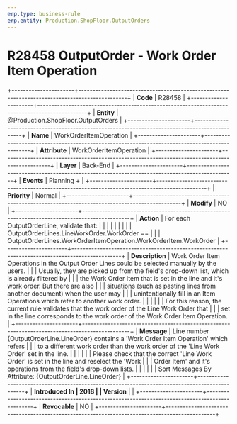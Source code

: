 ```yaml
---
erp.type: business-rule
erp.entity: Production.ShopFloor.OutputOrders
---
```


# R28458 OutputOrder - Work Order Item Operation
+----------------------+-----------------------------------------------------------------------------------------------+
| **Code**             | R28458                                                                                        |
+----------------------+-----------------------------------------------------------------------------------------------+
| **Entity**           | @Production.ShopFloor.OutputOrders                                                                                   |
+----------------------+-----------------------------------------------------------------------------------------------+
| **Name**             | WorkOrderItemOperation                                                                        |
+----------------------+-----------------------------------------------------------------------------------------------+
| **Attribute**        | WorkOrderItemOperation                                                                        |
+----------------------+-----------------------------------------------------------------------------------------------+
| **Layer**            | Back-End                                                                                      |
+----------------------+-----------------------------------------------------------------------------------------------+
| **Events**           | Planning +                                                                                    |
+----------------------+-----------------------------------------------------------------------------------------------+
| **Priority**         | Normal                                                                                        |
+----------------------+-----------------------------------------------------------------------------------------------+
| **Modify**           | NO                                                                                            |
+----------------------+-----------------------------------------------------------------------------------------------+
| **Action**           | For each OutputOrderLine, validate that:                                                      |
|                      |                                                                                               |
|                      |                                                                                               |
|                      | OutputOrderLines.LineWorkOrder.WorkOrder ==                                                   |
|                      | OutputOrderLines.WorkOrderItemOperation.WorkOrderItem.WorkOrder                               |
+----------------------+-----------------------------------------------------------------------------------------------+
| **Description**      | Work Order Item Operations in the Output Order Lines could be selected manually by the users. |
|                      | Usually, they are picked up from the field\'s drop-down list, which is already filtered by    |
|                      | the Work Order Item that is set in the line and it\'s work order. But there are also          |
|                      | situations (such as pasting lines from another document) when the user may                    |
|                      | unintentionally fill in an Item Operations which refer to another work order.                 |
|                      |                                                                                               |
|                      | For this reason, the current rule validates that the work order of the Line Work Order that   |
|                      | set in the line corresponds to the work order of the Work Order Item Operation.               |
+----------------------+-----------------------------------------------------------------------------------------------+
| **Message**          | Line number {OutputOrderLine.LineOrder} contains a \'Work Order Item Operation\' which refers |
|                      | to a different work order than the work order of the \'Line Work Order\' set in the line.     |
|                      |                                                                                               |
|                      | Please check that the correct \'Line Work Order\' is set in the line and reselect the \'Work  |
|                      | Order Item\' and it\'s operations from the field\'s drop-down lists.                          |
|                      |                                                                                               |
|                      | Sort Messages By Attribute: {OutputOrderLine.LineOrder}                                       |
+----------------------+-----------------------------------------------------------------------------------------------+
| **Introduced In      | 2018                                                                                          |
| Version**            |                                                                                               |
+----------------------+-----------------------------------------------------------------------------------------------+
| **Revocable**        | NO                                                                                            |
+----------------------+-----------------------------------------------------------------------------------------------+

  

  

  
